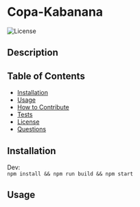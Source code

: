 # Copa-Kabanana

![License](https://img.shields.io/badge/MIT%20License-purple)

## Description



## Table of Contents

- [Installation](#installation)
- [Usage](#usage)
- [How to Contribute](#how-to-contribute)
- [Tests](#tests)
- [License](#license)
- [Questions](#questions)

## Installation

  
  
Dev:  
```npm install && npm run build && npm start```  


## Usage